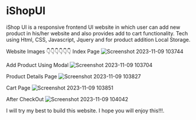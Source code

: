 # iShopUI
iShop UI is a responsive frontend UI website in which user can add new product in his/her website and also provides add to cart functionality. Tech using Html, CSS, Javascript, Jquery and for product addition Local Storage.

Website Images 👇👇👇👇👇👇
Index Page
![Screenshot 2023-11-09 103744](https://github.com/GarvitSharma870/iShopUI/assets/86037052/d8ab92c0-a15e-452c-86ea-d9b4e0ed29db)

Add Product Using Modal
![Screenshot 2023-11-09 103704](https://github.com/GarvitSharma870/iShopUI/assets/86037052/266af14e-d31f-420a-ab79-851330cbf460)

Product Details Page
![Screenshot 2023-11-09 103827](https://github.com/GarvitSharma870/iShopUI/assets/86037052/b99a3aa9-612d-4db7-ac37-c22223283e46)

Cart Page
![Screenshot 2023-11-09 103851](https://github.com/GarvitSharma870/iShopUI/assets/86037052/88ab41cc-7cc6-4979-8c3b-cac676e73fe8)

After CheckOut
![Screenshot 2023-11-09 104042](https://github.com/GarvitSharma870/iShopUI/assets/86037052/6857f8e8-8e2f-46e0-8634-007f383262d8)

I will try my best to build this website. I hope you will enjoy this!!!.
